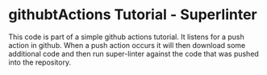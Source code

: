 # githubtActions Tutorial - Superlinter

This code is part of a simple github actions tutorial.  It listens for a push action in github. When a push action occurs it will then download some additional code and then run super-linter against the code that was pushed into the repository.
